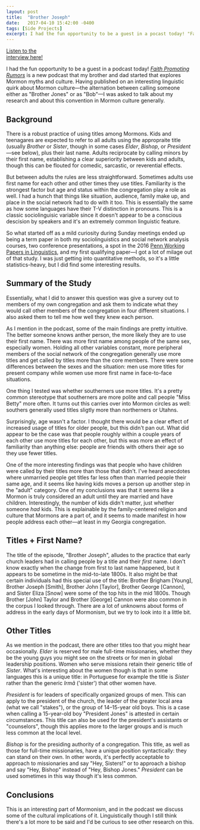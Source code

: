 ```yaml
---
layout: post
title:  "Brother Joseph"
date:   2017-04-10 15:42:00 -0400
tags: [Side Projects]
excerpt: I had the fun opportunity to be a guest in a pocast today! "Faith Promoting Rumors" is a new podcast that my brother and dad started that explores Mormon myths and culture. Having published on an interesting linguistic quirk about Mormon culture—the alternation between calling someone either as "Brother Jones" or as "Bob"—I was asked to talk about my research and about this convention in Mormon culture generally.
---
```


<div class="biglink"><a href="http://faithpromotingrumors.com/12" title="go to FPR podcast site" class="nodot">Listen to the <br /> interview here!</a></div>

I had the fun opportunity to be a guest in a podcast today! *[Faith Promoting Rumors](http://faithpromotingrumors.com)* is a new podcast that my brother and dad started that explores Mormon myths and culture. Having published on an interesting linguistic quirk about Mormon culture—the alternation between calling someone either as "Brother Jones" or as "Bob"—I was asked to talk about my research and about this convention in Mormon culture generally.

## Background 

There is a robust practice of using titles among Mormons. Kids and teenagares are expected to refer to all adults using the appropraite title (usually *Brother* or *Sister*, though in some cases *Elder*, *Bishop*, or *President*—see below), plus their last name. Adults reciprocate by calling minors by their first name, establishing a clear superiority between kids and adults, though this can be flouted for comedic, sarcastic, or reverential effects. 

But between adults the rules are less straightforward. Sometimes adults use first name for each other and other times they use titles. Familiarity is the strongest factor but age and status within the congregation play a role as well. I had a hunch that things like situation, audience, family make up, and place in the social network had to do with it too. This is essentially the same as how some languages have their T-V distinction in pronouns. This is a classic sociolinguisic variable since it doesn't appear to be a conscious descision by speakers and it's an extremely common linguistic feature.

So what started off as a mild curiosity during Sunday meetings ended up being a term paper in both my sociolinguistics and social network analysis courses, two conference presentations, a spot in the 2016 [Penn Working Papers in Linguistics](http://repository.upenn.edu/pwpl/vol22/iss1/31/), and my first qualifying paper—I got a lot of milage out of that study. I was just getting into quantitative methods, so it's a little statistics-heavy, but I did find some interesting results. 

## Summary of the Study

Essentially, what I did to answer this question was give a survey out to members of my own congregation and ask them to indicate what they would call other members of the congregation in four different situations. I also asked them to tell me how well they knew each person. 

As I mention in the podcast, some of the main findings are pretty intuitive. The better someone knows anther person, the more likely they are to use their first name. There was more first name among people of the same sex, especially women. Holding all other variables constant, more peripheral members of the social network of the congregation generally use more titles and get called by titles more than the core members. There were some differences between the sexes and the situation: men use more titles for present company while women use more first name in face-to-face situations. 

One thing I tested was whether southerners use more titles. It's a pretty common stereotype that southerners are more polite and call people "Miss Betty" more often. It turns out this carries over into Mormon circles as well: southers generally used titles sligtly more than northerners or Utahns. 

Surprisingly, age wasn't a factor. I thought there would be a clear effect of increased usage of titles for older people, but this didn't pan out. What did appear to be the case was that people roughly within a couple years of each other use more titles for each other, but this was more an effect of familiarity than anything else: people are friends with others their age so they use fewer titles. 

One of the more interesting findings was that people who have children were called by their titles more than those that didn't. I've heard anecdotes where unmarried people get titles far less often than married people their same age, and it seems like having kids moves a person up another step in the "adult" category. One of my conclusions was that it seems like a Mormon is truly considered an adult until they are married and have children. Interestingly, the number of kids didn't matter, just whether someone *had* kids. This is explainable by the family-centered religion and culture that Mormons are a part of, and it seems to made manifest in how people address each other—at least in my Georgia congregation.

## Titles + First Name?

The title of the episode, "Brother Joseph", alludes to the practice that early church leaders had in calling people by a title and their *first* name. I don't know exactly when the change from first to last name happened, but it appears to be sometime in the mid-to-late 1800s. It also might be that certain individuals had this special use of the title: Brother Brigham [Young], Brother Joseph [Smith], Brother John [Taylor], Brother George [Cannon], and Sister Eliza [Snow] were some of the top hits in the mid 1800s. Though Brother [John] Taylor and Brother [George] Cannon were also common in the corpus I looked through. There are a lot of unknowns about forms of address in the early days of Mormonism, but we try to look into it a little bit.

## Other Titles

As we mention in the podcast, there are other titles too that you might hear occasionally. *Elder* is reserved for male full-time missionaries, whether they be the young guys you might see on the streets or for men in global leadership positions. Women who serve missions retain their generic title of *Sister*. What's interesting about the women though is that in some languages this is a unique title: in Portuguese for example the title is *Síster* rather than the generic *Irmã* ('sister') that other women have.

*President* is for leaders of specifically organized groups of men. This can apply to the president of the church, the leader of the greater local area (what we call "stakes"), or the group of 14–15-year old boys. This is a case when calling a 15-year-old boy "President Jones" is attested in certain circumstances. This title can also be used for the president's assistants or "counselors", though this applies more to the larger groups and is much less common at the local level. 

*Bishop* is for the presiding authority of a congregation. This title, as well as those for full-time missionaries, have a unique position syntactically: they can stand on their own. In other words, it's perfectly acceptable to approach to missionaries and say "Hey, Sisters!" or to approach a bishop and say "Hey, Bishop" instead of "Hey, Bishop Jones." *President* can be used sometimes in this way though it's less common.

## Conclusions

This is an interesting part of Mormonism, and in the podcast we discuss some of the cultural implications of it. Linguistically though I still think there's a lot more to be said and I'd be curious to see other research on this.